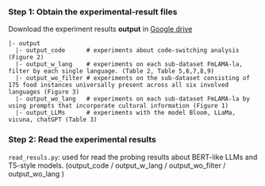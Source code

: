 ### Step 1: Obtain the experimental-result files
Download the experiment results **output** in [Google drive](https://drive.google.com/drive/folders/1lBoYEPafbZHwVYn6u7Em3O5yKM405iRP?usp=sharing)


```
|- output
  |- output_code      # experiments about code-switching analysis (Figure 2)
  |- output_w_lang    # experiments on each sub-dataset FmLAMA-la, filter by each single language. (Table 2, Table 5,6,7,8,9) 
  |- output_wo_filter # experiments on the sub-dataset consisting of 175 food instances universally present across all six involved languages (Figure 3)    
  |- output_wo_lang   # experiments on each sub-dataset FmLAMA-la by using prompts that incorporate cultural information (Figure 1)
  |- output_LLMs      # experiments with the model Bloom, LLaMa, vicuna, chatGPT (Table 3)
```

### Step 2: Read the experimental results

`read_resuls.py`: used for read the probing results about BERT-like LLMs and T5-style models. (output_code / output_w_lang / output_wo_filter / output_wo_lang )


